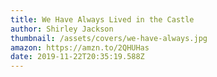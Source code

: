 ```yaml
---
title: We Have Always Lived in the Castle
author: Shirley Jackson
thumbnail: /assets/covers/we-have-always.jpg
amazon: https://amzn.to/2QHUHas
date: 2019-11-22T20:35:19.588Z
---
```

